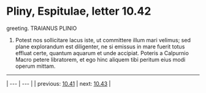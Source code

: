 # Pliny, Espitulae, letter 10.42

greeting. TRAIANUS PLINIO



1. Potest nos sollicitare lacus iste, ut committere illum mari velimus; sed plane explorandum est diligenter, ne si emissus in mare fuerit totus effluat certe, quantum aquarum et unde accipiat. Poteris a Calpurnio Macro petere libratorem, et ego hinc aliquem tibi peritum eius modi operum mittam.



---

| --- | --- |
| previous: [10.41](../10.41/) | next: [10.43](../10.43/) |